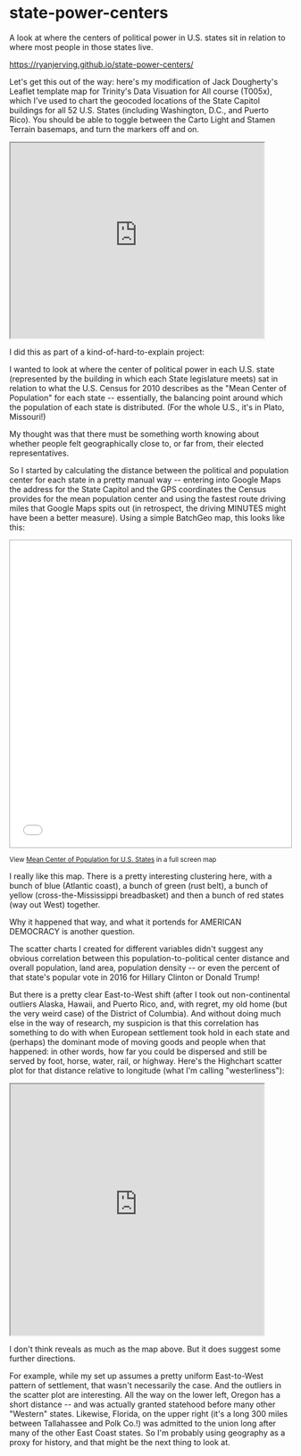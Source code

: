 # state-power-centers
A look at where the centers of political power in U.S. states sit in relation to where most people in those states live.

https://ryanjerving.github.io/state-power-centers/

Let's get this out of the way: here's my modification of Jack Dougherty's Leaflet template map for Trinity's Data Visuation for All course (T005x), which I've used to chart the geocoded locations of the State Capitol buildings for all 52 U.S. States (including Washington, D.C., and Puerto Rico). You should be able to toggle between the Carto Light and Stamen Terrain basemaps, and turn the markers off and on.

<iframe src= "https://ryanjerving.github.io/leaflet-map-State-Capitols/" width="90%" height="350"></iframe>

I did this as part of a kind-of-hard-to-explain project:

I wanted to look at where the center of political power in each U.S. state (represented by the building in which each State legislature meets) sat in relation to what the U.S. Census for 2010 describes as the "Mean Center of Population" for each state -- essentially, the balancing point around which the population of each state is distributed. (For the whole U.S., it's in Plato, Missouri!) 

My thought was that there must be something worth knowing about whether people felt geographically close to, or far from, their elected representatives.

So I started by calculating the distance between the political and population center for each state in a pretty manual way -- entering into Google Maps the address for the State Capitol and the GPS coordinates the Census provides for the mean population center and using the fastest route driving miles that Google Maps spits out (in retrospect, the driving MINUTES might have been a better measure). Using a simple BatchGeo map, this looks like this:

<iframe src="//batchgeo.com/map/19dd2ef6abebead8ac56ee7dc6aa337f" frameborder="0" width="100%" height="550" style="border:1px solid #aaa;"></iframe>

<small>View <a href="https://batchgeo.com/map/19dd2ef6abebead8ac56ee7dc6aa337f">Mean Center of Population for U.S. States</a> in a full screen map</small>

I really like this map. There is a pretty interesting clustering here, with a bunch of blue (Atlantic coast), a bunch of green (rust belt), a bunch of yellow (cross-the-Mississippi breadbasket) and then a bunch of red states (way out West) together. 

Why it happened that way, and what it portends for AMERICAN DEMOCRACY is another question. 

The scatter charts I created for different variables didn't suggest any obvious correlation between this population-to-political center distance and overall population, land area, population density -- or even the percent of that state's popular vote in 2016 for Hillary Clinton or Donald Trump! 

But there is a pretty clear East-to-West shift (after I took out non-continental outliers Alaska, Hawaii, and Puerto Rico, and, with regret, my old home (but the very weird case) of the District of Columbia). And without doing much else in the way of research, my suspicion is that this correlation has something to do with when European settlement took hold in each state and (perhaps) the dominant mode of moving goods and people when that happened: in other words, how far you could be dispersed and still be served by foot, horse, water, rail, or highway. Here's the Highchart scatter plot for that distance relative to longitude (what I'm calling "westerliness"):

<iframe src= "https://ryanjerving.github.io/highcharts-stateCenters-scatter-csv" width="90%" height="450"></iframe>

I don't think reveals as much as the map above. But it does suggest some further directions.

For example, while my set up assumes a pretty uniform East-to-West pattern of settlement, that wasn't necessarily the case. And the outliers in the scatter plot are interesting. All the way on the lower left, Oregon has a short distance -- and was actually granted statehood before many other "Western" states. Likewise, Florida, on the upper right (it's a long 300 miles between Tallahassee and Polk Co.!) was admitted to the union long after many of the other East Coast states. So I'm probably using geography as a proxy for history, and that might be the next thing to look at.
